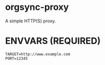 # orgsync-proxy

A simple HTTP(S) proxy.

# ENVVARS (REQUIRED)

```
TARGET=http://www.example.com
PORT=12345
```

